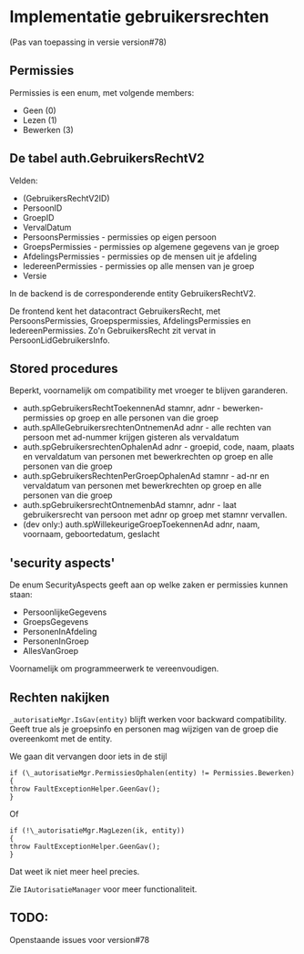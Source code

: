 Implementatie gebruikersrechten
===============================

(Pas van toepassing in versie version\#78)

Permissies
----------

Permissies is een enum, met volgende members:

-   Geen (0)
-   Lezen (1)
-   Bewerken (3)

De tabel auth.GebruikersRechtV2
-------------------------------

Velden:

-   (GebruikersRechtV2ID)
-   PersoonID
-   GroepID
-   VervalDatum
-   PersoonsPermissies - permissies op eigen persoon
-   GroepsPermissies - permissies op algemene gegevens van je groep
-   AfdelingsPermissies - permissies op de mensen uit je afdeling
-   IedereenPermissies - permissies op alle mensen van je groep
-   Versie

In de backend is de corresponderende entity GebruikersRechtV2.

De frontend kent het datacontract GebruikersRecht, met
PersoonsPermissies, Groepspermissies, AfdelingsPermissies en
IedereenPermissies. Zo'n GebruikersRecht zit vervat in
PersoonLidGebruikersInfo.

Stored procedures
-----------------

Beperkt, voornamelijk om compatibility met vroeger te blijven
garanderen.

-   auth.spGebruikersRechtToekennenAd stamnr, adnr - bewerken-permissies
    op groep en alle personen van die groep
-   auth.spAlleGebruikersrechtenOntnemenAd adnr - alle rechten van
    persoon met ad-nummer krijgen gisteren als vervaldatum
-   auth.spGebruikersrechtenOphalenAd adnr - groepid, code, naam, plaats
    en vervaldatum van personen met bewerkrechten op groep en alle
    personen van die groep
-   auth.spGebruikersRechtenPerGroepOphalenAd stamnr - ad-nr en
    vervaldatum van personen met bewerkrechten op groep en alle personen
    van die groep
-   auth.spGebruikersrechtOntnemenbAd stamnr, adnr - laat
    gebruikersrecht van persoon met adnr op groep met stamnr vervallen.
-   (dev only:) auth.spWillekeurigeGroepToekennenAd adnr, naam,
    voornaam, geboortedatum, geslacht

'security aspects'
------------------

De enum SecurityAspects geeft aan op welke zaken er permissies kunnen
staan:

-   PersoonlijkeGegevens
-   GroepsGegevens
-   PersonenInAfdeling
-   PersonenInGroep
-   AllesVanGroep

Voornamelijk om programmeerwerk te vereenvoudigen.

Rechten nakijken
----------------

`_autorisatieMgr.IsGav(entity)` blijft werken voor backward
compatibility. Geeft true als je groepsinfo en personen mag wijzigen van
de groep die overeenkomt met de entity.

We gaan dit vervangen door iets in de stijl

```
if (\_autorisatieMgr.PermissiesOphalen(entity) != Permissies.Bewerken)
{
throw FaultExceptionHelper.GeenGav();
}
```

Of

```
if (!\_autorisatieMgr.MagLezen(ik, entity))
{
throw FaultExceptionHelper.GeenGav();
}
```

Dat weet ik niet meer heel precies.

Zie `IAutorisatieManager` voor meer functionaliteit.

TODO:
-----

Openstaande issues voor version\#78
